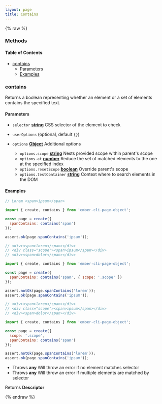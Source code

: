 ```yaml
---
layout: page
title: Contains
---
```


{% raw %}
### Methods


<!-- Generated by documentation.js. Update this documentation by updating the source code. -->

#### Table of Contents

*   [contains][1]
    *   [Parameters][2]
    *   [Examples][3]

### contains

Returns a boolean representing whether an element or a set of elements contains the specified text.

#### Parameters

*   `selector` **[string][4]** CSS selector of the element to check
*   `userOptions`   (optional, default `{}`)
*   `options` **[Object][5]** Additional options

    *   `options.scope` **[string][4]** Nests provided scope within parent's scope
    *   `options.at` **[number][6]** Reduce the set of matched elements to the one at the specified index
    *   `options.resetScope` **[boolean][7]** Override parent's scope
    *   `options.testContainer` **[string][4]** Context where to search elements in the DOM

#### Examples

```javascript
// Lorem <span>ipsum</span>

import { create, contains } from 'ember-cli-page-object';

const page = create({
  spanContains: contains('span')
});

assert.ok(page.spanContains('ipsum'));
```

```javascript
// <div><span>lorem</span></div>
// <div class="scope"><span>ipsum</span></div>
// <div><span>dolor</span></div>

import { create, contains } from 'ember-cli-page-object';

const page = create({
  spanContains: contains('span', { scope: '.scope' })
});

assert.notOk(page.spanContains('lorem'));
assert.ok(page.spanContains('ipsum'));
```

```javascript
// <div><span>lorem</span></div>
// <div class="scope"><span>ipsum</span></div>
// <div><span>dolor</span></div>

import { create, contains } from 'ember-cli-page-object';

const page = create({
  scope: '.scope',
  spanContains: contains('span')
});

assert.notOk(page.spanContains('lorem'));
assert.ok(page.spanContains('ipsum'));
```

*   Throws **any** Will throw an error if no element matches selector
*   Throws **any** Will throw an error if multiple elements are matched by selector

Returns **Descriptor**&#x20;

[1]: #contains

[2]: #parameters

[3]: #examples

[4]: https://developer.mozilla.org/docs/Web/JavaScript/Reference/Global_Objects/String

[5]: https://developer.mozilla.org/docs/Web/JavaScript/Reference/Global_Objects/Object

[6]: https://developer.mozilla.org/docs/Web/JavaScript/Reference/Global_Objects/Number

[7]: https://developer.mozilla.org/docs/Web/JavaScript/Reference/Global_Objects/Boolean
{% endraw %}